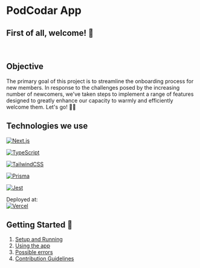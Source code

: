 # PodCodar App

## First of all, welcome! :tada:

&nbsp;

## Objective

The primary goal of this project is to streamline the onboarding process for new members. In response to the challenges posed by the increasing number of newcomers, we've taken steps to implement a range of features designed to greatly enhance our capacity to warmly and efficiently welcome them. Let's go! :rocket::star2:

## Technologies we use

[![Next.js](https://img.shields.io/badge/Next-black?style=for-the-badge&logo=next.js&logoColor=white)](https://nextjs.org/)

[![TypeScript](https://img.shields.io/badge/typescript-%23007ACC.svg?style=for-the-badge&logo=typescript&logoColor=white)](https://www.typescriptlang.org/)

[![TailwindCSS](https://img.shields.io/badge/tailwindcss-%2338B2AC.svg?style=for-the-badge&logo=tailwind-css&logoColor=white)](https://tailwindcss.com/)

[![Prisma](https://img.shields.io/badge/Prisma-3982CE?style=for-the-badge&logo=Prisma&logoColor=white)](https://www.prisma.io/)

[![Jest](https://img.shields.io/badge/-jest-%23C21325?style=for-the-badge&logo=jest&logoColor=white)](https://jestjs.io/)

Deployed at:  
[![Vercel](https://img.shields.io/badge/vercel-%23000000.svg?style=for-the-badge&logo=vercel&logoColor=white)](https://vercel.com/)

## Getting Started :running:

1. [Setup and Running][1]
2. [Using the app][2]
3. [Possible errors][3]
4. [Contribution Guidelines][4]

[1]: docs/setup-and-running.md
[2]: docs/using-the-app.md
[3]: docs/possible-errors.md
[4]: docs/contribution-guidelines.md
